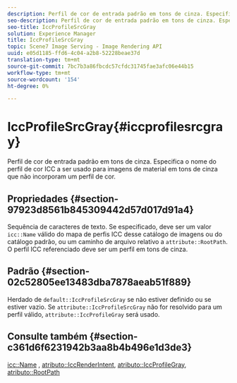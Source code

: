 ```yaml
---
description: Perfil de cor de entrada padrão em tons de cinza. Especifica o nome do perfil de cor ICC a ser usado para imagens de material em tons de cinza que não incorporam um perfil de cor.
seo-description: Perfil de cor de entrada padrão em tons de cinza. Especifica o nome do perfil de cor ICC a ser usado para imagens de material em tons de cinza que não incorporam um perfil de cor.
seo-title: IccProfileSrcGray
solution: Experience Manager
title: IccProfileSrcGray
topic: Scene7 Image Serving - Image Rendering API
uuid: e05d1185-ffd6-4c04-a2b8-52228beae37d
translation-type: tm+mt
source-git-commit: 7bc7b3a86fbcdc57cfdc31745fae3afc06e44b15
workflow-type: tm+mt
source-wordcount: '154'
ht-degree: 0%

---
```



# IccProfileSrcGray{#iccprofilesrcgray}

Perfil de cor de entrada padrão em tons de cinza. Especifica o nome do perfil de cor ICC a ser usado para imagens de material em tons de cinza que não incorporam um perfil de cor.

## Propriedades {#section-97923d8561b845309442d57d017d91a4}

Sequência de caracteres de texto. Se especificado, deve ser um valor `icc::Name` válido do mapa de perfis ICC desse catálogo de imagens ou do catálogo padrão, ou um caminho de arquivo relativo a `attribute::RootPath`. O perfil ICC referenciado deve ser um perfil em tons de cinza.

## Padrão {#section-02c52805ee13483dba7878aeab51f889}

Herdado de `default::IccProfileSrcGray` se não estiver definido ou se estiver vazio. Se `attribute::IccProfileSrcGray` não for resolvido para um perfil válido, `attribute::IccProfileGray` será usado.

## Consulte também {#section-c361d6f6231942b3aa8b4b496e1d3de3}

[icc::Name](../../../../../ir-api/material-cat/image-rendering-api-ref/c-ir-material-catalog/c-ir-icc-profile-map-reference/r-ir-name-icc.md#reference-7a293ede360e433782575f8f6a562ac2) ,  [atributo::IccRenderIntent](../../../../../ir-api/material-cat/image-rendering-api-ref/c-ir-material-catalog/c-ir-attributes-reference/r-ir-iccrenderintent.md#reference-3b80b7a4c25545a593c5076f318b5c40),  [atributo::IccProfileGray](../../../../../ir-api/material-cat/image-rendering-api-ref/c-ir-material-catalog/c-ir-attributes-reference/r-ir-iccprofilegray.md#reference-712f1d0dcca748df9aaf495681bb39e6),  [atributo::RootPath](../../../../../ir-api/material-cat/image-rendering-api-ref/c-ir-material-catalog/c-ir-attributes-reference/r-ir-rootpath.md#reference-a4d7c96b62e14fcbad1740c702f160f3)
